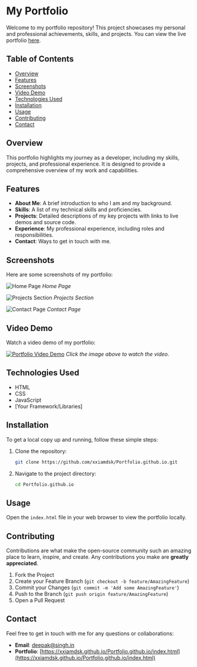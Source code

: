 # My Portfolio

Welcome to my portfolio repository! This project showcases my personal and professional achievements, skills, and projects. You can view the live portfolio [here](https://xxiamdsk.github.io/Portfolio.github.io/index.html).

## Table of Contents

- [Overview](#overview)
- [Features](#features)
- [Screenshots](#screenshots)
- [Video Demo](#video-demo)
- [Technologies Used](#technologies-used)
- [Installation](#installation)
- [Usage](#usage)
- [Contributing](#contributing)
- [Contact](#contact)

## Overview

This portfolio highlights my journey as a developer, including my skills, projects, and professional experience. It is designed to provide a comprehensive overview of my work and capabilities.

## Features

- **About Me**: A brief introduction to who I am and my background.
- **Skills**: A list of my technical skills and proficiencies.
- **Projects**: Detailed descriptions of my key projects with links to live demos and source code.
- **Experience**: My professional experience, including roles and responsibilities.
- **Contact**: Ways to get in touch with me.

## Screenshots

Here are some screenshots of my portfolio:

![Home Page](screenshots/home_page.png)
*Home Page*

![Projects Section](screenshots/projects_section.png)
*Projects Section*

![Contact Page](screenshots/contact_page.png)
*Contact Page*

## Video Demo

Watch a video demo of my portfolio:

[![Portfolio Video Demo](https://img.youtube.com/vi/YOUR_VIDEO_ID_HERE/0.jpg)](https://www.youtube.com/watch?v=YOUR_VIDEO_ID_HERE)
*Click the image above to watch the video.*

## Technologies Used

- HTML
- CSS
- JavaScript
- [Your Framework/Libraries]

## Installation

To get a local copy up and running, follow these simple steps:

1. Clone the repository:
    ```sh
    git clone https://github.com/xxiamdsk/Portfolio.github.io.git
    ```
2. Navigate to the project directory:
    ```sh
    cd Portfolio.github.io
    ```

## Usage

Open the `index.html` file in your web browser to view the portfolio locally.

## Contributing

Contributions are what make the open-source community such an amazing place to learn, inspire, and create. Any contributions you make are **greatly appreciated**.

1. Fork the Project
2. Create your Feature Branch (`git checkout -b feature/AmazingFeature`)
3. Commit your Changes (`git commit -m 'Add some AmazingFeature'`)
4. Push to the Branch (`git push origin feature/AmazingFeature`)
5. Open a Pull Request

## Contact

Feel free to get in touch with me for any questions or collaborations:

- **Email**: [deepak@singh.in](mailto:deepak@singh.in)
- **Portfolio**: [https://xxiamdsk.github.io/Portfolio.github.io/index.html](https://xxiamdsk.github.io/Portfolio.github.io/index.html)
